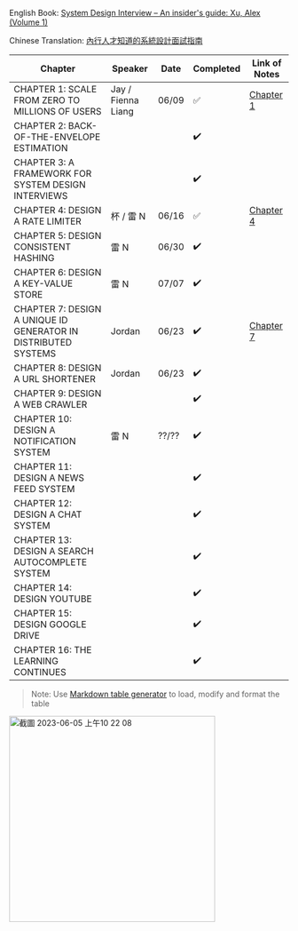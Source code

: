 English Book: [System Design Interview – An insider's guide: Xu, Alex (Volume 1)](<https://github.com/G33kzD3n/Catalogue/blob/master/System%20Design%20Interview%20An%20Insider%E2%80%99s%20Guide%20by%20Alex%20Xu%20(z-lib.org).pdf>)

Chinese Translation: [內行人才知道的系統設計面試指南](https://www.books.com.tw/products/0010903454)

| Chapter                                                        | Speaker            | Date  | Completed | Link of Notes                       |
| -------------------------------------------------------------- | ------------------ | ----- | --------- | ----------------------------------- |
| CHAPTER 1: SCALE FROM ZERO TO MILLIONS OF USERS                | Jay / Fienna Liang | 06/09 | ✅        | [Chapter 1](chapter_1/chapter_1.md) |
| CHAPTER 2: BACK-OF-THE-ENVELOPE ESTIMATION                     |                    |       | ✔️        |                                     |
| CHAPTER 3: A FRAMEWORK FOR SYSTEM DESIGN INTERVIEWS            |                    |       | ✔️        |                                     |
| CHAPTER 4: DESIGN A RATE LIMITER                               | 杯 / 雷 N          | 06/16 | ✅        | [Chapter 4](chapter_4/chapter_4.md) |
| CHAPTER 5: DESIGN CONSISTENT HASHING                           | 雷 N               | 06/30 | ✔️        |                                     |
| CHAPTER 6: DESIGN A KEY-VALUE STORE                            | 雷 N               | 07/07 | ✔️        |                                     |
| CHAPTER 7: DESIGN A UNIQUE ID GENERATOR IN DISTRIBUTED SYSTEMS | Jordan             | 06/23 | ✔️        | [Chapter 7](chapter_7/chapter_7.md) |
| CHAPTER 8: DESIGN A URL SHORTENER                              | Jordan             | 06/23 | ✔️        |                                     |
| CHAPTER 9: DESIGN A WEB CRAWLER                                |                    |       | ✔️        |                                     |
| CHAPTER 10: DESIGN A NOTIFICATION SYSTEM                       | 雷 N               | ??/?? | ✔️        |                                     |
| CHAPTER 11: DESIGN A NEWS FEED SYSTEM                          |                    |       | ✔️        |                                     |
| CHAPTER 12: DESIGN A CHAT SYSTEM                               |                    |       | ✔️        |                                     |
| CHAPTER 13: DESIGN A SEARCH AUTOCOMPLETE SYSTEM                |                    |       | ✔️        |                                     |
| CHAPTER 14: DESIGN YOUTUBE                                     |                    |       | ✔️        |                                     |
| CHAPTER 15: DESIGN GOOGLE DRIVE                                |                    |       | ✔️        |                                     |
| CHAPTER 16: THE LEARNING CONTINUES                             |                    |       | ✔️        |                                     |

> Note: Use [Markdown table generator](https://www.tablesgenerator.com/markdown_tables) to load, modify and format the table

<img width="371" alt="截圖 2023-06-05 上午10 22 08" src="https://github.com/warren30815/system-design-interview-book-club/assets/36834814/c634e1e9-f1e3-46af-95b6-1ae14bc3887a" />
